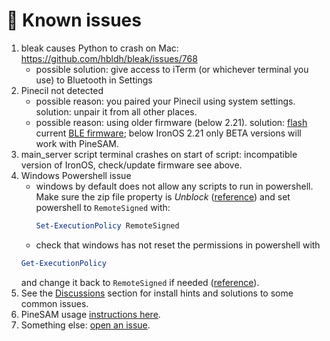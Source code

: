 # 🚧 Known issues

1. bleak causes Python to crash on Mac: https://github.com/hbldh/bleak/issues/768
    - possible solution: give access to iTerm (or whichever terminal you use) to Bluetooth in Settings
1. Pinecil not detected
    - possible reason: you paired your Pinecil using system settings. solution: unpair it from all other places.  
    - possible reason: using older firmware (below 2.21). solution: [flash](https://github.com/Ralim/IronOS/discussions/1518#discussioncomment-4866637) current [BLE firmware](https://github.com/Ralim/IronOS/suites/11876815030/artifacts/621223733); below IronOS 2.21 only BETA versions will work with PineSAM.
1. main_server script terminal crashes on start of script: incompatible version of IronOS, check/update firmware see above.
1. Windows Powershell issue
    - windows by default does not allow any scripts to run in powershell. Make sure the zip file property is _Unblock_ ([reference](https://github.com/builder555/PineSAM/discussions/106#discussion-4960445)) and set powershell to `RemoteSigned` with:
        ```Powershell
        Set-ExecutionPolicy RemoteSigned
        ```
    - check that windows has not reset the permissions in powershell with
    ```Powershell
    Get-ExecutionPolicy
    ```
    and change it back to `RemoteSigned` if needed ([reference](https://lazyadmin.nl/powershell/running-scripts-is-disabled-on-this-system/)).
1. See the [Discussions](https://github.com/builder555/PineSAM/discussions) section for install hints and solutions to some common issues.
1. PineSAM usage [instructions here](https://github.com/builder555/PineSAM/wiki).
1. Something else: [open an issue](https://github.com/builder555/PineSAM/issues).
